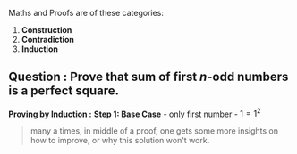 Maths and Proofs are of these categories:
 1. **Construction**
 2. **Contradiction**
 3. **Induction**

**Question :** Prove that sum of first $n$-odd numbers is a perfect square.
--
**Proving by Induction :**
**Step 1: Base Case** - only first number - $1 = 1^2$


> many a times, in middle of a proof, one gets some more insights on how to improve, or why this solution won't work.

